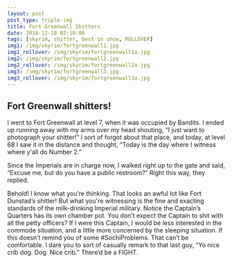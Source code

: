 ```yaml
---
layout: post
post_type: triple-img
title: Fort Greenwall Shitters
date: 2018-12-18 02:10:00
tags: [skyrim, shitter, best in show, ROLLOVER]
img1: /img/skyrim/fortgreenwall1.jpg
img1_rollover: /img/skyrim/fortgreenwall1a.jpg
img2: /img/skyrim/fortgreenwall2.jpg
img2_rollover: /img/skyrim/fortgreenwall2a.jpg
img3: /img/skyrim/fortgreenwall3.jpg
img3_rollover: /img/skyrim/fortgreenwall3a.jpg
---
```

## Fort Greenwall shitters!

I went to Fort Greenwall at level 7, when it was occupied by Bandits. I ended up running away with my arms over my head shouting, “I just want to photograph your shitter!” I sort of forgot about that place, and today, at level 68 I saw it in the distance and thought, “Today is the day where I witness where y'all do Number 2.”

Since the Imperials are in charge now, I walked right up to the gate and said, “Excuse me, but do you have a public restroom?” Right this way, they replied.

Behold! I know what you’re thinking. That looks an awful lot like Fort Dunstad’s shitter! But what you're witnessing is the fine and exacting standards of the milk-drinking Imperial military. Notice the Captain’s Quarters has its own chamber pot. You don’t expect the Captain to shit with all the petty officers? If I were this Captain, I would be less interested in the commode situation, and a little more concerned by the sleeping situation. If this doesn’t remind you of some #SochiProblems. That can’t be comfortable. I dare you to sort of casually remark to that last guy, “Yo nice crib dog. Dog. Nice crib.” There’d be a FIGHT.
